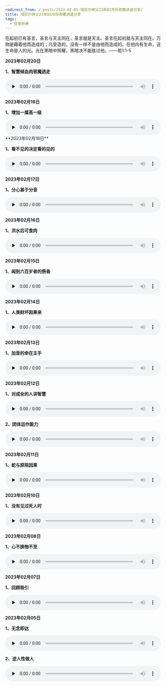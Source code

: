 ```yaml
---
redirect_from: /_posts/2123-02-01-培尼尔神父23年02月份弥撒讲道分享/
title: 培尼尔神父23年02月份弥撒讲道分享
tags:
  - 日常祈祷
---
```


在起初已有圣言，圣言与天主同在，圣言就是天主。圣言在起初就与天主同在。万物是藉着他而造成的；凡受造的，没有一样不是由他而造成的。在他内有生命，这生命是人的光。光在黑暗中照耀，黑暗决不能胜过他。——若1:1-5

**2023年02月20日**

**1、智慧倾血肉邪魔逃走**

<audio id="audio" style="width: 100%;height:50px;" controls="controls" preload="none">
      <source id="mp3" src="/2023.02/audio/230220zhihui.mp3">
</audio>

**2023年02月19日**

**1、增加一厘高一级**

<audio id="audio" style="width: 100%;height:50px;" controls="controls" preload="none">
      <source id="mp3" src="/2023.02/audio/230219zenggao.mp3">
</audio>
**2023年02月18日**

**1、看不见的决定看的见的**

<audio id="audio" style="width: 100%;height:50px;" controls="controls" preload="none">
      <source id="mp3" src="/2023.02/audio/230218kanjian.mp3">
</audio>

**2023年02月17日**

**1、分心甚于分音**

<audio id="audio" style="width: 100%;height:50px;" controls="controls" preload="none">
      <source id="mp3" src="/2023.02/audio/230217fenxin.mp3">
</audio>

**2023年02月16日**

**1、洪水后可食肉**

<audio id="audio" style="width: 100%;height:50px;" controls="controls" preload="none">
      <source id="mp3" src="/2023.02/audio/230216hongshui.mp3">
</audio>

**2023年02月15日**

**1、闻到六百岁者的祭香**

<audio id="audio" style="width: 100%;height:50px;" controls="controls" preload="none">
      <source id="mp3" src="/2023.02/audio/230215jixiang.mp3">
</audio>

**2023年02月14日**

**1、人类财坏因果来**

<audio id="audio" style="width: 100%;height:50px;" controls="controls" preload="none">
      <source id="mp3" src="/2023.02/audio/230214baihuai.mp3">
</audio>

**2023年02月13日**

**1、加音的命在主手**

<audio id="audio" style="width: 100%;height:50px;" controls="controls" preload="none">
      <source id="mp3" src="/2023.02/audio/230213jiajin.mp3">
</audio>

**2023年02月12日**

**1、对成全的人讲智慧**

<audio id="audio" style="width: 100%;height:50px;" controls="controls" preload="none">
      <source id="mp3" src="/2023.02/audio/230212zhihui.mp3">
</audio>

**2、团体运作能力**

<audio id="audio" style="width: 100%;height:50px;" controls="controls" preload="none">
      <source id="mp3" src="/2023.02/audio/230212tuanti.mp3">
</audio>

**2023年02月11日**

**1、蛇与原阻因果**

<audio id="audio" style="width: 100%;height:50px;" controls="controls" preload="none">
      <source id="mp3" src="/2023.02/audio/230211she.mp3">
</audio>

**2023年02月10日**

**1、没有见过死人时**

<audio id="audio" style="width: 100%;height:50px;" controls="controls" preload="none">
      <source id="mp3" src="/2023.02/audio/230210siren.mp3">
</audio>

**2023年02月08日**

**1、心不换物不至**

<audio id="audio" style="width: 100%;height:50px;" controls="controls" preload="none">
      <source id="mp3" src="/2023.02/audio/230208xin.mp3">
</audio>

**2023年02月07日**

**1、回顾吸引**

<audio id="audio" style="width: 100%;height:50px;" controls="controls" preload="none">
      <source id="mp3" src="/2023.02/audio/230207huigu.mp3">
</audio>

**2023年02月05日**

**1、无念即达**

<audio id="audio" style="width: 100%;height:50px;" controls="controls" preload="none">
      <source id="mp3" src="/2023.02/audio/230205wu.mp3">
</audio>

**2、逆人性做人**

<audio id="audio" style="width: 100%;height:50px;" controls="controls" preload="none">
      <source id="mp3" src="/2023.02/audio/230205ren.mp3">
</audio>
